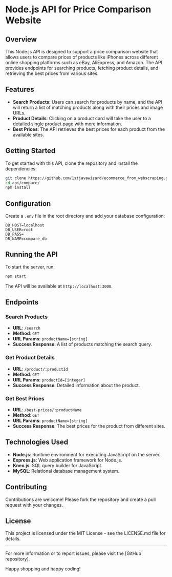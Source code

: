 # Node.js API for Price Comparison Website

## Overview
This Node.js API is designed to support a price comparison website that allows users to compare prices of products like iPhones across different online shopping platforms such as eBay, AliExpress, and Amazon. The API provides endpoints for searching products, fetching product details, and retrieving the best prices from various sites.

## Features
- **Search Products**: Users can search for products by name, and the API will return a list of matching products along with their prices and image URLs.
- **Product Details**: Clicking on a product card will take the user to a detailed single product page with more information.
- **Best Prices**: The API retrieves the best prices for each product from the available sites.

## Getting Started
To get started with this API, clone the repository and install the dependencies:

```bash
git clone https://github.com/1stjavawizard/ecommerce_from_webscraping.git
cd api/compare/
npm install
```

## Configuration
Create a `.env` file in the root directory and add your database configuration:

```env
DB_HOST=localhost
DB_USER=root
DB_PASS=
DB_NAME=compare_db
```

## Running the API
To start the server, run:

```bash
npm start
```

The API will be available at `http://localhost:3000`.

## Endpoints

### Search Products
- **URL**: `/search`
- **Method**: `GET`
- **URL Params**: `productName=[string]`
- **Success Response**: A list of products matching the search query.

### Get Product Details
- **URL**: `/product/:productId`
- **Method**: `GET`
- **URL Params**: `productId=[integer]`
- **Success Response**: Detailed information about the product.

### Get Best Prices
- **URL**: `/best-prices/:productName`
- **Method**: `GET`
- **URL Params**: `productName=[string]`
- **Success Response**: The best prices for the product from different sites.

## Technologies Used
- **Node.js**: Runtime environment for executing JavaScript on the server.
- **Express.js**: Web application framework for Node.js.
- **Knex.js**: SQL query builder for JavaScript.
- **MySQL**: Relational database management system.

## Contributing
Contributions are welcome! Please fork the repository and create a pull request with your changes.

## License
This project is licensed under the MIT License - see the LICENSE.md file for details.

---

For more information or to report issues, please visit the [GitHub repository].

Happy shopping and happy coding!
